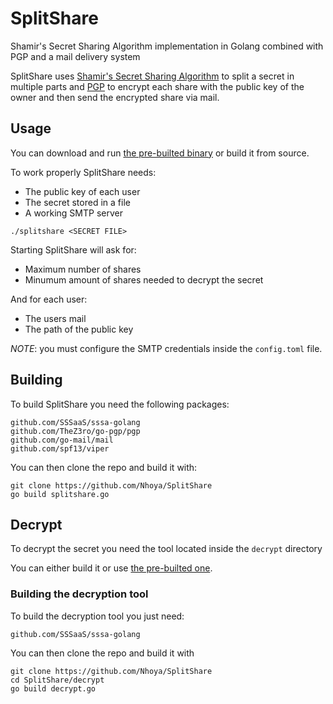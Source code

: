 # SplitShare
Shamir's Secret Sharing Algorithm implementation in Golang combined with PGP and a mail delivery system

SplitShare uses [Shamir's Secret Sharing Algorithm](https://en.wikipedia.org/wiki/Shamir%27s_Secret_Sharing) to split a secret in multiple parts and [PGP](https://it.wikipedia.org/wiki/Pretty_Good_Privacy) to encrypt each share with the public key of the owner and then send the encrypted share via mail.

## Usage
You can download and run [the pre-builted binary](https://github.com/Nhoya/SplitShare/releases/latest) or build it from source.

To work properly SplitShare needs:

- The public key of each user
- The secret stored in a file
- A working SMTP server

`./splitshare <SECRET FILE>`

Starting SplitShare will ask for:

- Maximum number of shares
- Minumum amount of shares needed to decrypt the secret

And for each user:
- The users mail
- The path of the public key

*NOTE*: you must configure the SMTP credentials inside the `config.toml` file.

## Building
To build SplitShare you need the following packages:

```
github.com/SSSaaS/sssa-golang
github.com/TheZ3ro/go-pgp/pgp
github.com/go-mail/mail
github.com/spf13/viper
```

You can then clone the repo and build it with:

```
git clone https://github.com/Nhoya/SplitShare
go build splitshare.go
```

## Decrypt
To decrypt the secret you need the tool located inside the `decrypt` directory

You can either build it or use [the pre-builted one](https://github.com/Nhoya/SplitShare/releases/latest).

### Building the decryption tool
To build the decryption tool you just need:

`github.com/SSSaaS/sssa-golang`

You can then clone the repo and build it with 

```
git clone https://github.com/Nhoya/SplitShare
cd SplitShare/decrypt
go build decrypt.go
```

